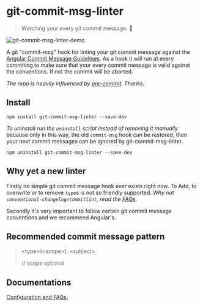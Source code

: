 # git-commit-msg-linter

> Watching your every git commit message. 👀

![git-commit-msg-linter-demo](https://raw.githubusercontent.com/legend80s/commit-msg-linter/master/assets/demo-3.png)

A git "commit-msg" hook for linting your git commit message against the [Angular Commit Message Guidelines](https://github.com/angular/angular/blob/master/CONTRIBUTING.md#-commit-message-guidelines). As a hook it will run at every commiting to make sure that your every commit message is valid against the conventions. If not the commit will be aborted.

*The repo is heavily influenced by [pre-commit](https://github.com/observing/pre-commit). Thanks.*

## Install

```shell
npm install git-commit-msg-linter --save-dev
```

*To uninstall run the `uninstall` script instead of removing it manually* because only in this way, the old `commit-msg` hook can be restored, then your next commit messages can be ignored by git-commit-msg-linter.

```shell
npm uninstall git-commit-msg-linter --save-dev
```

## Why yet a new linter

Firstly no simple git commit message hook ever exists right now. To Add, to overwrite or to remove `type`s is not so friendly supported. *Why not `conventional-changelog/commitlint`, read the [FAQs](https://github.com/legend80s/commit-msg-linter/blob/master/assets/docs.md#faqs)*.

Secondly it's very important to follow certain git commit message conventions and we recommend Angular's.

## Recommended commit message pattern

> \<type\>(\<scope\>): \<subject\>
>
> // scope optional

## Documentations

[Configuration and FAQs.](https://github.com/legend80s/commit-msg-linter/blob/master/assets/docs.md)

